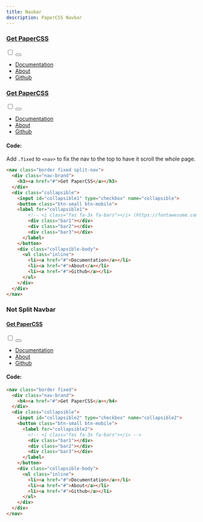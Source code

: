 ```yaml
---
title: Navbar
description: PaperCSS Navbar
---
```


<nav class="border fixed split-nav">
  <div class="nav-brand">
    <h3><a href="/">Get PaperCSS</a></h3>
  </div>
  <div class="collapsible">
    <input id="collapsible1" type="checkbox" name="collapsible">
    <button class="btn-small btn-mobile">
      <label for="collapsible1">
        <!-- <i class="fas fa-3x fa-bars"></i> -->
        <div class="bar1"></div>
        <div class="bar2"></div>
        <div class="bar3"></div>
      </label>
    </button>
    <div class="collapsible-body">
      <ul class="inline">
        <li><a href="/docs/">Documentation</a></li>
        <li><a href="/about/">About</a></li>
        <li><a href="https://github.com/rhyneav/papercss" target="_blank">Github</a></li>
      </ul>
    </div>
  </div>
</nav>

<nav class="border split-nav">
  <div class="nav-brand">
    <h3><a href="#">Get PaperCSS</a></h3>
  </div>
  <div class="collapsible">
    <input id="collapsible2" type="checkbox" name="collapsible2">
    <button class="btn-small btn-mobile">
      <label for="collapsible2">
        <!-- <i class="fas fa-3x fa-bars"></i> -->
        <div class="bar1"></div>
        <div class="bar2"></div>
        <div class="bar3"></div>
      </label>
    </button>
    <div class="collapsible-body">
      <ul class="inline">
        <li><a href="#">Documentation</a></li>
        <li><a href="#">About</a></li>
        <li><a href="#">Github</a></li>
      </ul>
    </div>
  </div>
</nav>

#### Code:

Add ```.fixed``` to ```<nav>``` to fix the nav to the top to have it scroll the whole page.

```html
<nav class="border fixed split-nav">
  <div class="nav-brand">
    <h3><a href="#">Get PaperCSS</a></h3>
  </div>
  <div class="collapsible">
    <input id="collapsible1" type="checkbox" name="collapsible">
    <button class="btn-small btn-mobile">
    <label for="collapsible1">
        <!-- <i class="fas fa-3x fa-bars"></i> (https://fontawesome.com/icons) -->
        <div class="bar1"></div>
        <div class="bar2"></div>
        <div class="bar3"></div>
      </label>
    </button>
    <div class="collapsible-body">
      <ul class="inline">
        <li><a href="#">Documentation</a></li>
        <li><a href="#">About</a></li>
        <li><a href="#">Github</a></li>
      </ul>
    </div>
  </div>
</nav>
```

### Not Split Navbar

<nav class="border">
  <div class="nav-brand">
    <h4><a href="#">Get PaperCSS</a></h4>
  </div>
  <div class="collapsible">
    <input id="collapsible2" type="checkbox" name="collapsible2">
    <button class="btn-small btn-mobile">
      <label for="collapsible2">
        <!-- <i class="fas fa-3x fa-bars"></i> -->
        <div class="bar1"></div>
        <div class="bar2"></div>
        <div class="bar3"></div>
      </label>
    </button>
    <div class="collapsible-body">
      <ul class="inline">
        <li><a href="#">Documentation</a></li>
        <li><a href="#">About</a></li>
        <li><a href="#">Github</a></li>
      </ul>
    </div>
  </div>
</nav>

#### Code:

```html
<nav class="border fixed">
  <div class="nav-brand">
    <h4><a href="#">Get PaperCSS</a></h4>
  </div>
  <div class="collapsible">
    <input id="collapsible2" type="checkbox" name="collapsible2">
    <button class="btn-small btn-mobile">
      <label for="collapsible2">
        <!-- <i class="fas fa-3x fa-bars"></i> -->
        <div class="bar1"></div>
        <div class="bar2"></div>
        <div class="bar3"></div>
      </label>
    </button>
    <div class="collapsible-body">
      <ul class="inline">
        <li><a href="#">Documentation</a></li>
        <li><a href="#">About</a></li>
        <li><a href="#">Github</a></li>
      </ul>
    </div>
  </div>
</nav>
```

